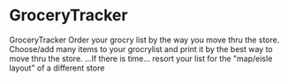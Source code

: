 # GroceryTracker
GroceryTracker
Order your grocry list by the way you move thru the store.
Choose/add many items to your grocrylist and print it by the best way to move thru the store.
...If there is time... resort your list for the "map/eisle layout" of a different store
